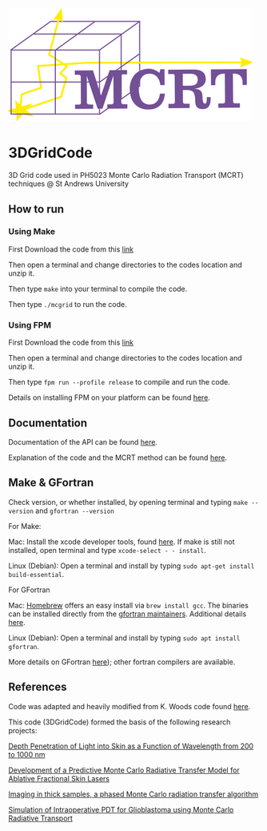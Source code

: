 <h1 id="3DGridCode"><img alt="3DGridCode" src="/media/logo.png" title="3DGridCode logo"></h1>

# 3DGridCode
3D Grid code used in PH5023 Monte Carlo Radiation Transport (MCRT) techniques @ St Andrews University

## How to run

### Using Make

First Download the code from this [link](https://github.com/lewisfish/3DGridCode/archive/refs/tags/v1.1.1.zip)

Then open a terminal and change directories to the codes location and unzip it.

Then type ```make``` into your terminal to compile the code.

Then type ```./mcgrid``` to run the code.

### Using FPM

First Download the code from this [link](https://github.com/lewisfish/3DGridCode/archive/refs/tags/v1.1.1.zip)

Then open a terminal and change directories to the codes location and unzip it.

Then type ```fpm run --profile release``` to compile and run the code.

Details on installing FPM on your platform can be found [here](https://fpm.fortran-lang.org/install/index.html#install).

## Documentation

Documentation of the API can be found [here](http://lewismcmillan.com/3DGridCode/).

Explanation of the code and the MCRT method can be found [here](http://www-star.st-and.ac.uk/~kw25/teaching/mcrt/mcrt.html).

## Make & GFortran 

Check version, or whether installed, by opening terminal and typing ```make --version``` and ```gfortran --version```

For Make:

Mac: Install the xcode developer tools, found [here](https://developer.apple.com/xcode/). If make is still not installed, open terminal and type ```xcode-select - - install```. 

Linux (Debian): Open a terminal and install by typing ```sudo apt-get install build-essential```. 

For GFortran 
 
Mac: [Homebrew](https://brew.sh) offers an easy install via ```brew install gcc```. The binaries can be installed directly from the [gfortran maintainers](https://github.com/fxcoudert/gfortran-for-macOS/releases). Additional details [here](https://gcc.gnu.org/wiki/GFortranBinaries#MacOS).

Linux (Debian): Open a terminal and install by typing ```sudo apt install gfortran```.

More details on GFortran [here](https://fortran-lang.org/learn/os_setup/install_gfortran/)); other fortran compilers are available. 

## References

Code was adapted and heavily modified from K. Woods code found [here](http://www-star.st-and.ac.uk/~kw25/research/montecarlo/points/points.html).

This code (3DGridCode) formed the basis of the following research projects:

[Depth Penetration of Light into Skin as a Function of Wavelength from 200 to 1000 nm](https://doi.org/10.1111/php.13550)

[Development of a Predictive Monte Carlo Radiative Transfer Model for Ablative Fractional Skin Lasers](https://doi.org/10.1002/lsm.23335)

[Imaging in thick samples, a phased Monte Carlo radiation transfer algorithm](https://doi.org/10.1117/1.JBO.26.9.096004)

[Simulation of Intraoperative PDT for Glioblastoma using Monte Carlo Radiative Transport](https://www.researchgate.net/profile/Louise_Finlayson2/publication/364330477_Simulation_of_Intraoperative_PDT_for_Glioblastoma_using_Monte_Carlo_Radiative_Transport/links/6349849c2752e45ef6b7c525/Simulation-of-Intraoperative-PDT-for-Glioblastoma-using-Monte-Carlo-Radiative-Transport.pdf)
